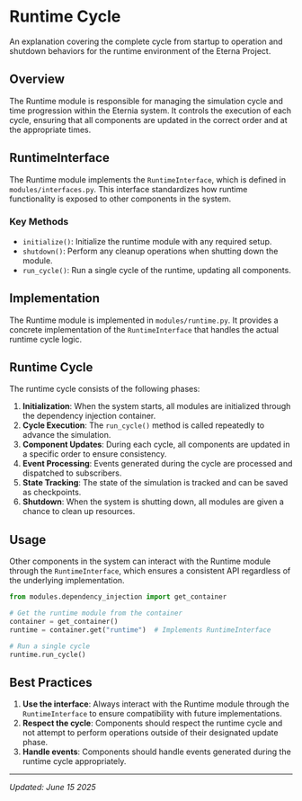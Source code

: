 # Runtime Cycle

An explanation covering the complete cycle from startup to operation and shutdown behaviors for the runtime environment
of the Eterna Project.

## Overview

The Runtime module is responsible for managing the simulation cycle and time progression within the Eternia system. It
controls the execution of each cycle, ensuring that all components are updated in the correct order and at the
appropriate times.

## RuntimeInterface

The Runtime module implements the `RuntimeInterface`, which is defined in `modules/interfaces.py`. This interface
standardizes how runtime functionality is exposed to other components in the system.

### Key Methods

- `initialize()`: Initialize the runtime module with any required setup.
- `shutdown()`: Perform any cleanup operations when shutting down the module.
- `run_cycle()`: Run a single cycle of the runtime, updating all components.

## Implementation

The Runtime module is implemented in `modules/runtime.py`. It provides a concrete implementation of the
`RuntimeInterface` that handles the actual runtime cycle logic.

## Runtime Cycle

The runtime cycle consists of the following phases:

1. **Initialization**: When the system starts, all modules are initialized through the dependency injection container.
2. **Cycle Execution**: The `run_cycle()` method is called repeatedly to advance the simulation.
3. **Component Updates**: During each cycle, all components are updated in a specific order to ensure consistency.
4. **Event Processing**: Events generated during the cycle are processed and dispatched to subscribers.
5. **State Tracking**: The state of the simulation is tracked and can be saved as checkpoints.
6. **Shutdown**: When the system is shutting down, all modules are given a chance to clean up resources.

## Usage

Other components in the system can interact with the Runtime module through the `RuntimeInterface`, which ensures a
consistent API regardless of the underlying implementation.

```python
from modules.dependency_injection import get_container

# Get the runtime module from the container
container = get_container()
runtime = container.get("runtime")  # Implements RuntimeInterface

# Run a single cycle
runtime.run_cycle()
```

## Best Practices

1. **Use the interface**: Always interact with the Runtime module through the `RuntimeInterface` to ensure compatibility
   with future implementations.
2. **Respect the cycle**: Components should respect the runtime cycle and not attempt to perform operations outside of
   their designated update phase.
3. **Handle events**: Components should handle events generated during the runtime cycle appropriately.

---

_Updated: June 15 2025_
